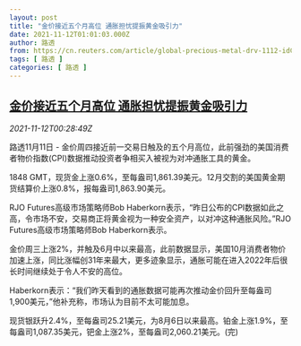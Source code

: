 ```yaml
---
layout: post
title: "金价接近五个月高位 通胀担忧提振黄金吸引力"
date: 2021-11-12T01:01:03.000Z
author: 路透
from: https://cn.reuters.com/article/global-precious-metal-drv-1112-idCNKBS2HX00K
tags: [ 路透 ]
categories: [ 路透 ]
---
```

<!--1636678863000-->
[金价接近五个月高位 通胀担忧提振黄金吸引力](https://cn.reuters.com/article/global-precious-metal-drv-1112-idCNKBS2HX00K)
------

<div>
<div><i>2021-11-12T00:28:49Z</i></div><p>路透11月11日 - 金价周四接近前一交易日触及的五个月高位，此前强劲的美国消费者物价指数(CPI)数据推动投资者争相买入被视为对冲通胀工具的黄金。</p><p>1848 GMT，现货金上涨0.6%，至每盎司1,861.39美元。12月交割的美国黄金期货结算价上涨0.8%，报每盎司1,863.90美元。</p><p>RJO Futures高级市场策略师Bob Haberkorn表示，“昨日公布的CPI数据如此之高，令市场不安，交易商正将黄金视为一种安全资产，以对冲这种通胀风险。”RJO Futures高级市场策略师Bob Haberkorn表示。</p><p>金价周三上涨2%，并触及6月中以来最高，此前数据显示，美国10月消费者物价加速上涨，同比涨幅创31年来最大，更多迹象显示，通胀可能在进入2022年后很长时间继续处于令人不安的高位。</p><p>Haberkorn表示：“我们昨天看到的通胀数据可能再次推动金价回升至每盎司1,900美元，”他补充称，市场认为目前不太可能加息。</p><p>现货银跃升2.4%，至每盎司25.21美元，为8月6日以来最高。铂金上涨1.9%，至每盎司1,087.35美元，钯金上涨2%，至每盎司2,060.21美元。(完)</p>
</div>
